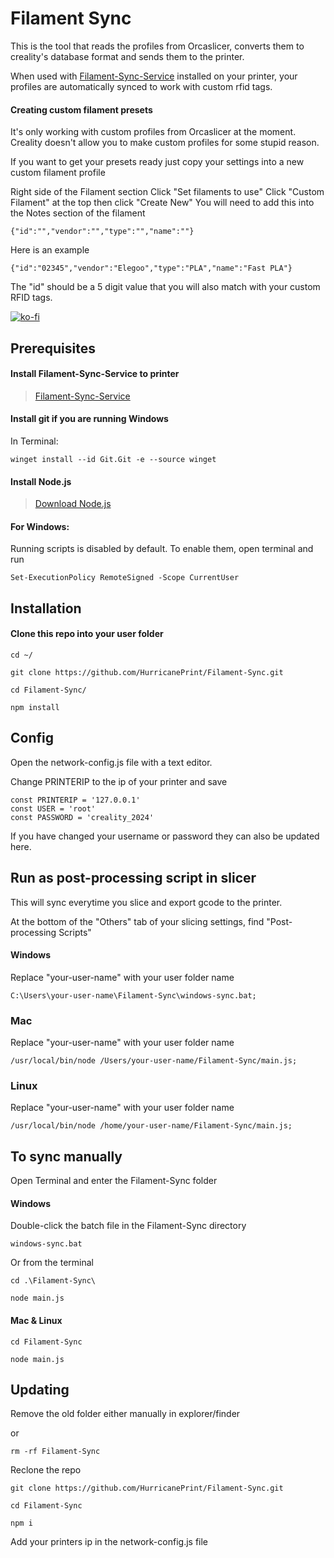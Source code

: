 

# Filament Sync 
This is the tool that reads the profiles from Orcaslicer, converts them to creality's database format and sends them to the printer.

When used with [Filament-Sync-Service](https://github.com/HurricanePrint/Filament-Sync-Service) installed on your printer, your profiles are automatically synced to work with custom rfid tags.

#### Creating custom filament presets

It's only working with custom profiles from Orcaslicer at the moment. Creality doesn't allow you to make custom profiles for some stupid reason.

If you want to get your presets ready just copy your settings into a new custom filament profile

Right side of the Filament section 
Click "Set filaments to use"
Click "Custom Filament" at the top then click "Create New"
You will need to add this into the Notes section of the filament

```
{"id":"","vendor":"","type":"","name":""}
```

Here is an example

```
{"id":"02345","vendor":"Elegoo","type":"PLA","name":"Fast PLA"}

```
The "id" should be a 5 digit value that you will 
also match with your custom RFID tags. 

[![ko-fi](https://ko-fi.com/img/githubbutton_sm.svg)](https://ko-fi.com/P5P11AL9ZR)

## Prerequisites

#### Install Filament-Sync-Service to printer

>[Filament-Sync-Service](https://github.com/HurricanePrint/Filament-Sync-Service)

#### Install git if you are running Windows

In Terminal:

    winget install --id Git.Git -e --source winget

#### Install Node.js


>[Download Node.js](https://nodejs.org/en)


#### For Windows:

Running scripts is disabled by default. To enable them, open terminal and run

```
Set-ExecutionPolicy RemoteSigned -Scope CurrentUser
```

## Installation

#### Clone this repo into your user folder

```
cd ~/
```
    git clone https://github.com/HurricanePrint/Filament-Sync.git

```
cd Filament-Sync/
```

```
npm install
```

## Config

Open the network-config.js file with a text editor.

Change PRINTERIP to the ip of your printer and save

    const PRINTERIP = '127.0.0.1'
    const USER = 'root'
    const PASSWORD = 'creality_2024'

If you have changed your username or password they can also be updated here.

## Run as post-processing script in slicer

This will sync everytime you slice and export gcode to the printer.

At the bottom of the "Others" tab of your slicing settings, find "Post-processing Scripts" 

#### Windows

Replace "your-user-name" with your user folder name

```
C:\Users\your-user-name\Filament-Sync\windows-sync.bat;
```

### Mac 

Replace "your-user-name" with your user folder name

```
/usr/local/bin/node /Users/your-user-name/Filament-Sync/main.js;
```

### Linux

Replace "your-user-name" with your user folder name

```
/usr/local/bin/node /home/your-user-name/Filament-Sync/main.js;
```

## To sync manually

Open Terminal and enter the Filament-Sync folder

#### Windows 

Double-click the batch file in the Filament-Sync directory

```
windows-sync.bat
```

Or from the terminal

```
cd .\Filament-Sync\
```

```
node main.js
```
#### Mac & Linux

```
cd Filament-Sync
```

```
node main.js
```

## Updating

Remove the old folder either manually in explorer/finder

or 

```
rm -rf Filament-Sync
```

Reclone the repo

```
git clone https://github.com/HurricanePrint/Filament-Sync.git
```

```
cd Filament-Sync
```

```
npm i
```

Add your printers ip in the network-config.js file
